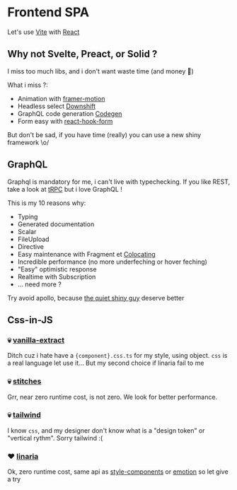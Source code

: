 # Frontend SPA

Let's use [Vite](https://vitejs.dev/) with [React](https://fr.reactjs.org/) 

## Why not Svelte, Preact, or Solid ?  

I miss too much libs, and i don't want waste time (and money 🤑)

What i miss ?:
+ Animation with [framer-motion](https://www.framer.com/motion/)
+ Headless select [Downshift](https://www.downshift-js.com/)
+ GraphQL code generation [Codegen](https://www.graphql-code-generator.com/)
+ Form easy with [react-hook-form](https://react-hook-form.com/)

But don't be sad, if you have time (really) you can use a new shiny framework \o/

## GraphQL

Graphql is mandatory for me, i can't live with typechecking.
If you like REST, take a look at [tRPC](https://trpc.io/) but i love GraphQL !

This is my 10 reasons why:

+ Typing
+ Generated documentation
+ Scalar
+ FileUpload
+ Directive
+ Easy maintenance with Fragment et [Colocating](https://www.apollographql.com/docs/react/data/fragments/#colocating-fragments)
+ Incredible performance (no more underfeching or hover feching)
+ "Easy" optimistic response
+ Realtime with Subscription
+ ... need more ?

Try avoid apollo, because [the quiet shiny guy](https://formidable.com/open-source/urql/) deserve better

## Css-in-JS

### 💀 [vanilla-extract](https://vanilla-extract.style/) 

Ditch cuz i hate have a `{component}.css.ts` for my style, using object. `css` is a real language let use it... 
But my second choice if linaria fail to me

### 💀 [stitches](https://stitches.dev/)

Grr, near zero runtime cost, is not zero. We look for better performance.

### 💀 [tailwind](https://tailwindcss.com/)

I know `css`, and my designer don't know what is a "design token" or "vertical rythm". Sorry tailwind :(

### ❤️ [linaria](https://github.com/callstack/linaria)

Ok, zero runtime cost, same api as [style-components](https://styled-components.com/) or [emotion](https://emotion.sh/docs) so let give a try
